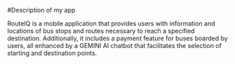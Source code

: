 #Description of my app

RouteIQ is a mobile application that provides users with information and locations of bus stops and routes necessary to reach a specified destination. Additionally, it includes a payment feature for buses boarded by users, all enhanced by a GEMINI AI chatbot that facilitates the selection of starting and destination points.






